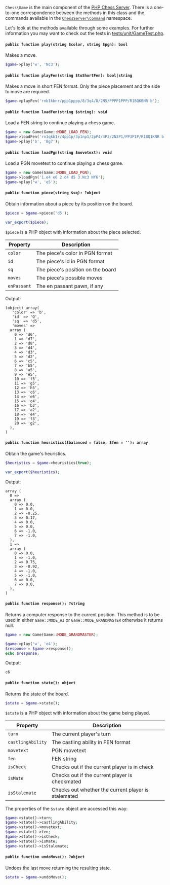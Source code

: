`Chess\Game` is the main component of the [PHP Chess Server](https://github.com/chesslablab/chess-server). There is a one-to-one correspondence between the methods in this class and the commands available in the [`ChessServer\Command`](https://github.com/chesslablab/chess-server/tree/master/src/Command) namespace.

Let's look at the methods available through some examples. For further information you may want to check out the tests in [tests/unit/GameTest.php](https://github.com/chesslablab/php-chess/blob/master/tests/unit/GameTest.php).

#### `public function play(string $color, string $pgn): bool`

Makes a move.

```php
$game->play('w', 'Nc3');
```

#### `public function playFen(string $toShortFen): bool|string`

Makes a move in short FEN format. Only the piece placement and the side to move are required.

```php
$game->playFen('rnb1kbnr/ppp1pppp/8/3q4/8/2N5/PPPP1PPP/R1BQKBNR b');
```

#### `public function loadFen(string $string): void`

Load a FEN string to continue playing a chess game.

```php
$game = new Game(Game::MODE_LOAD_FEN);
$game->loadFen('rn1qkb1r/4pp1p/3p1np1/2pP4/4P3/2N3P1/PP3P1P/R1BQ1KNR b kq - 0 9');
$game->play('b', 'Bg7');
```

#### `public function loadPgn(string $movetext): void`

Load a PGN movetext to continue playing a chess game.

```php
$game = new Game(Game::MODE_LOAD_PGN);
$game->loadPgn('1.e4 e6 2.d4 d5 3.Nc3 Nf6');
$game->play('w', 'e5');
```

#### `public function piece(string $sq): ?object`

Obtain information about a piece by its position on the board.

```php
$piece = $game->piece('d5');

var_export($piece);
```

`$piece` is a PHP object with information about the piece selected.

| Property    | Description                          |
|-------------|--------------------------------------|
| `color`     | The piece's color in PGN format      |
| `id`        | The piece's id in PGN format         |
| `sq`        | The piece's position on the board    |
| `moves`     | The piece's possible moves           |
| `enPassant` | The en passant pawn, if any          |

Output:

```text
(object) array(
   'color' => 'b',
   'id' => 'Q',
   'sq' => 'd5',
   'moves' =>
  array (
    0 => 'd6',
    1 => 'd7',
    2 => 'd8',
    3 => 'd4',
    4 => 'd3',
    5 => 'd2',
    6 => 'c5',
    7 => 'b5',
    8 => 'a5',
    9 => 'e5',
    10 => 'f5',
    11 => 'g5',
    12 => 'h5',
    13 => 'c6',
    14 => 'e6',
    15 => 'c4',
    16 => 'b3',
    17 => 'a2',
    18 => 'e4',
    19 => 'f3',
    20 => 'g2',
  ),
)
```

#### `public function heuristics($balanced = false, $fen = ''): array`

Obtain the game's heuristics.

```php
$heuristics = $game->heuristics(true);

var_export($heuristics);
```

Output:

```text
array (
  0 =>
  array (
    0 => 0.0,
    1 => 0.0,
    2 => -0.25,
    3 => 0.17,
    4 => 0.0,
    5 => 0.0,
    6 => -1.0,
    7 => -1.0,
  ),
  1 =>
  array (
    0 => 0.0,
    1 => -1.0,
    2 => 0.75,
    3 => -0.92,
    4 => -1.0,
    5 => -1.0,
    6 => 0.0,
    7 => 0.0,
  ),
)
```

#### `public function response(): ?string`

Returns a computer response to the current position. This method is to be used in either `Game::MODE_AI` or `Game::MODE_GRANDMASTER` otherwise it returns null.

```php
$game = new Game(Game::MODE_GRANDMASTER);

$game->play('w', 'e4');
$response = $game->response();
echo $response;
```

Output:

```
c6
```

#### `public function state(): object`

Returns the state of the board.

```php
$state = $game->state();
```

`$state` is a PHP object with information about the game being played.

| Property          | Description                                         |
|-------------------|-----------------------------------------------------|
| `turn`            | The current player's turn                           |
| `castlingAbility` | The castling ability in FEN format                  |
| `movetext`        | PGN movetext                                        |
| `fen`             | FEN string                                          |
| `isCheck`         | Checks out if the current player is in check        |
| `isMate`          | Checks out if the current player is checkmated      |
| `isStalemate`     | Checks out whether the current player is stalemated |

The properties of the  `$state` object are accessed this way:

```php
$game->state()->turn;
$game->state()->castlingAbility;
$game->state()->movetext;
$game->state()->fen;
$game->state()->isCheck;
$game->state()->isMate;
$game->state()->isStalemate;
```

#### `public function undoMove(): ?object`

Undoes the last move returning the resulting state.

```php
$state = $game->undoMove();
```

